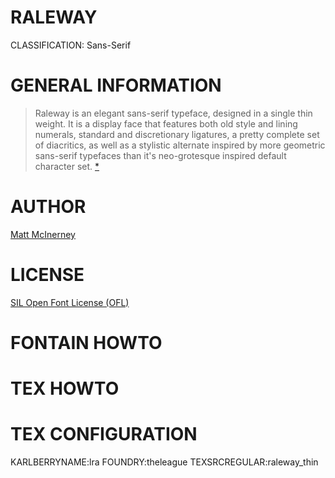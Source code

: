 RALEWAY
=======
CLASSIFICATION: Sans-Serif


GENERAL INFORMATION
===================
> Raleway is an elegant sans-serif typeface, designed in a single thin weight. 
> It is a display face that features both old style and lining numerals, 
> standard and discretionary ligatures, a pretty complete set of diacritics, 
> as well as a stylistic alternate inspired by more geometric sans-serif 
> typefaces than it's neo-grotesque inspired default character set.
> [*](https://www.theleagueofmoveabletype.com/raleway)


AUTHOR
======
[Matt McInerney](http://pixelspread.com/)


LICENSE
=======
[SIL Open Font License (OFL)](http://scripts.sil.org/OFL)


FONTAIN HOWTO
=============


TEX HOWTO
=========


TEX CONFIGURATION
=================
KARLBERRYNAME:lra
FOUNDRY:theleague
TEXSRCREGULAR:raleway_thin





